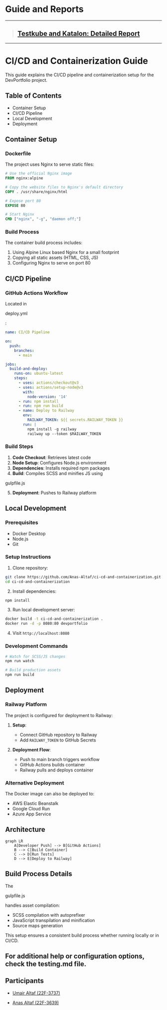 # Guide and Reports
---
> ## [Testkube and Katalon: Detailed Report](/test-cube.md)
---
# CI/CD and Containerization Guide

This guide explains the CI/CD pipeline and containerization setup for the DevPortfolio project.

## Table of Contents
- Container Setup
- CI/CD Pipeline
- Local Development
- Deployment

## Container Setup

### Dockerfile
The project uses Nginx to serve static files:

```dockerfile
# Use the official Nginx image
FROM nginx:alpine

# Copy the website files to Nginx's default directory
COPY . /usr/share/nginx/html

# Expose port 80
EXPOSE 80

# Start Nginx
CMD ["nginx", "-g", "daemon off;"]
```

### Build Process
The container build process includes:
1. Using Alpine Linux based Nginx for a small footprint
2. Copying all static assets (HTML, CSS, JS)
3. Configuring Nginx to serve on port 80

## CI/CD Pipeline

### GitHub Actions Workflow
Located in 

deploy.yml

:

```yaml
name: CI/CD Pipeline

on:
  push:
    branches:
      - main

jobs:
  build-and-deploy:
    runs-on: ubuntu-latest
    steps:
      - uses: actions/checkout@v3
      - uses: actions/setup-node@v3
        with:
          node-version: '14'
      - run: npm install
      - run: npm run build
      - name: Deploy to Railway
        env:
          RAILWAY_TOKEN: ${{ secrets.RAILWAY_TOKEN }}
        run: |
          npm install -g railway
          railway up --token $RAILWAY_TOKEN
```

### Build Steps
1. **Code Checkout**: Retrieves latest code
2. **Node Setup**: Configures Node.js environment
3. **Dependencies**: Installs required npm packages
4. **Build**: Compiles SCSS and minifies JS using 

gulpfile.js


5. **Deployment**: Pushes to Railway platform

## Local Development

### Prerequisites
- Docker Desktop
- Node.js
- Git

### Setup Instructions
1. Clone repository:
```bash
git clone https://github.com/Anas-Altaf/ci-cd-and-containerization.git
cd ci-cd-and-containerization
```

2. Install dependencies:
```bash
npm install
```

3. Run local development server:
```bash
docker build -t ci-cd-and-containerization .
docker run -d -p 8080:80 devportfolio
```

4. Visit `http://localhost:8080`

### Development Commands
```bash
# Watch for SCSS/JS changes
npm run watch

# Build production assets
npm run build
```

## Deployment

### Railway Platform
The project is configured for deployment to Railway:

1. **Setup**:
   - Connect GitHub repository to Railway
   - Add `RAILWAY_TOKEN` to GitHub Secrets

2. **Deployment Flow**:
   - Push to main branch triggers workflow
   - GitHub Actions builds container
   - Railway pulls and deploys container

### Alternative Deployment
The Docker image can also be deployed to:
- AWS Elastic Beanstalk
- Google Cloud Run
- Azure App Service

## Architecture

```mermaid
graph LR
    A[Developer Push] --> B[GitHub Actions]
    B --> C[Build Container]
    C --> D[Run Tests]
    D --> E[Deploy to Railway]
```

## Build Process Details

The 

gulpfile.js

 handles asset compilation:
- SCSS compilation with autoprefixer
- JavaScript transpilation and minification
- Source maps generation

This setup ensures a consistent build process whether running locally or in CI/CD.

For additional help or configuration options, check the 
testing.md file.
---
## Participants
- [Umair Altaf  (22F-3737)](https://github.com/umairaltaf982)

- [Anas Altaf  (22F-3639)](https://github.com/Anas-Altaf)
